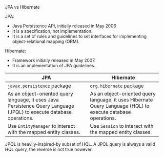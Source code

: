 JPA vs Hibernate

JPA:
* Java Persistence API, initially released in May 2006
* It is a specification, not implementation.
* It is a set of rules and guidelines to set interfaces for implementing object-relational mapping (ORM).

Hibernate:
* Framework initially released in May 2007.
* It is an implementation of JPA guidelines.

JPA | Hibernate
--- | ---
`javax.persistence` package | `org.hibernate` package
As an object-oriented query language, it uses Java Persistence Query Language (JPQL) to execute database operations. | As an object-oriented query language, it uses Hibernate Query Language (HQL) to execute database operations.
Use `EntityManager` to interact with the mapped entity classes. | Use `Session` to interact with the mapped entity classes.

JPQL is heavily-inspired-by subset of HQL. A JPQL query is always a valid HQL query, the reverse is not true however.

